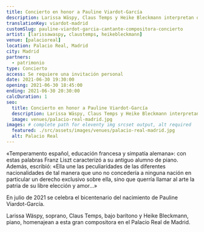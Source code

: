```yaml
---
title: Concierto en honor a Pauline Viardot-García
description: Larissa Wäspy, Claus Temps y Heike Bleckmann interpretan obras de Pauline Viardot-García en el Palacio Real de Madrid.
translationKey: viardot-madrid
customSlug: pauline-viardot-garcia-cantante-compositora-concierto
artist: [larissawaspy, claustemps, heikebleckmann]
venue: [palacioreal]
location: Palacio Real, Madrid
city: Madrid
partners:
  - patrimonio
type: Concierto
access: Se requiere una invitación personal
date: 2021-06-30 19:30:00
opening: 2021-06-30 18:45:00
ending: 2021-06-30 20:30:00
calcDuration: 1
seo:
  title: Concierto en honor a Pauline Viardot-García
  description: Larissa Wäspy, Claus Temps y Heike Bleckmann interpretan obras de Pauline Viardot-García en el Palacio Real de Madrid.
  image: venues/palacio-real-madrid.jpg
images: # complete path for eleventy img srcset output, alt required
  featured: ./src/assets/images/venues/palacio-real-madrid.jpg
  alt: Palacio Real
---
```


«Temperamento español, educación francesa y simpatía alemana»: con estas palabras Franz Liszt caracterizó a su antiguo alumno de piano. Además, escribió: «Ella une las peculiaridades de las diferentes nacionalidades de tal manera que uno no concedería a ninguna nación en particular un derecho exclusivo sobre ella, sino que querría llamar al arte la patria de su libre elección y amor…»

En julio de 2021 se celebra el bicentenario del nacimiento de Pauline Viardot-García.

Larissa Wäspy, soprano, Claus Temps, bajo barítono y Heike Bleckmann, piano, homenajean a esta gran compositora en el Palacio Real de Madrid.
